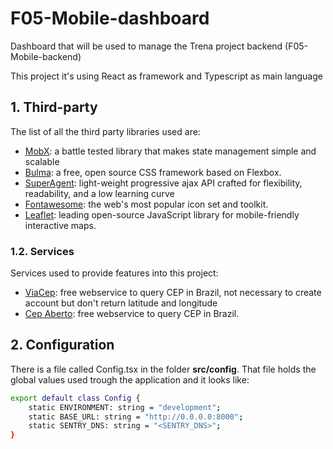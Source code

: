 # F05-Mobile-dashboard

Dashboard that will be used to manage the Trena project backend (F05-Mobile-backend) 

This project it's using React as framework and Typescript as main language

## 1. Third-party 

The list of all the third party libraries used are:

* [MobX](https://mobx.js.org/): a battle tested library that makes state management simple and scalable
* [Bulma](https://bulma.io/): a free, open source CSS framework based on Flexbox.
* [SuperAgent](https://visionmedia.github.io/superagent/): light-weight progressive ajax API crafted for flexibility, readability, and a low learning curve
* [Fontawesome](https://fontawesome.com/): the web's most popular icon set and toolkit.
* [Leaflet](https://leafletjs.com/index.html): leading open-source JavaScript library for mobile-friendly interactive maps.
 
### 1.2. Services

Services used to provide features into this project:

* [ViaCep](https://viacep.com.br/): free webservice to query CEP in Brazil, not necessary to create account but don't return latitude and longitude
* [Cep Aberto](https://cepaberto.com/): free webservice to query CEP in Brazil.

## 2. Configuration

There is a file called Config.tsx in the folder **src/config**. That file holds the global values used trough the application and it looks like:

```bash
export default class Config {
    static ENVIRONMENT: string = "development";
    static BASE_URL: string = "http://0.0.0.0:8000";
    static SENTRY_DNS: string = "<SENTRY_DNS>";
}
```